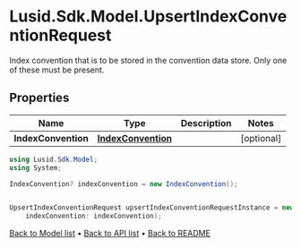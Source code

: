 # Lusid.Sdk.Model.UpsertIndexConventionRequest
Index convention that is to be stored in the convention data store.  Only one of these must be present.

## Properties

Name | Type | Description | Notes
------------ | ------------- | ------------- | -------------
**IndexConvention** | [**IndexConvention**](IndexConvention.md) |  | [optional] 

```csharp
using Lusid.Sdk.Model;
using System;

IndexConvention? indexConvention = new IndexConvention();


UpsertIndexConventionRequest upsertIndexConventionRequestInstance = new UpsertIndexConventionRequest(
    indexConvention: indexConvention);
```

[Back to Model list](../README.md#documentation-for-models) &#8226; [Back to API list](../README.md#documentation-for-api-endpoints) &#8226; [Back to README](../README.md)
